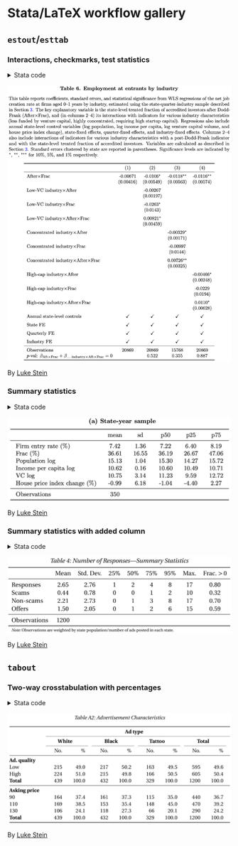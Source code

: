 # Stata/LaTeX workflow gallery

## `estout`/`esttab`

### Interactions, checkmarks, test statistics

<details>
<summary>Stata code</summary>

~~~
eststo  clear
eststo: areg empend_normsqi               after##c.frac lnpop lnpercap lnvc chHPI i.yq i.industry [weight=pa]  if ${SAMPLEIF} & age_buckets == 1, absorb(state) cluster(state)

eststo: areg empend_normsqi  lowsectorvc##after##c.frac lnpop lnpercap lnvc chHPI i.yq i.industry [weight=pa]  if ${SAMPLEIF} & age_buckets == 1, absorb(state) cluster(state)
test 1.after#c.frac + 1.lowsectorvc#1.after#c.frac = 0
estadd scalar sum_afterfrac_p = r(p)

eststo: areg empend_normsqi    empconc50##after##c.frac lnpop lnpercap lnvc chHPI i.yq i.industry [weight=pa]  if ${SAMPLEIF} & age_buckets == 1, absorb(state) cluster(state)
test 1.after#c.frac + 1.empconc50#1.after#c.frac = 0
estadd scalar sum_afterfrac_p = r(p)

eststo: areg empend_normsqi      highcap##after##c.frac lnpop lnpercap lnvc chHPI i.yq i.industry [weight=pa]  if ${SAMPLEIF} & age_buckets == 1, absorb(state) cluster(state)
test 1.after#c.frac + 1.highcap#1.after#c.frac = 0
estadd scalar sum_afterfrac_p = r(p)


esttab using "${OUTPATH}emp_entrants_industry", ///
nomtitles booktabs replace ///
order(1.after#c.frac ///
	1.lowsectorvc#1.after  1.lowsectorvc#c.frac 1.lowsectorvc#1.after#c.frac ///
	1.empconc50#1.after  1.empconc50#c.frac 1.empconc50#1.after#c.frac ///
	1.highcap#1.after  1.highcap#c.frac 1.highcap#1.after#c.frac ///
	lnpop lnpercap lnvc chHPI) ///
drop(frac 1.after  1.empconc50 1.lowsectorvc 1.highcap) ///
indicate("Annual state-level controls = lnpop lnpercap lnvc chHPI"   "State FE = _cons" "Quarterly FE = *.yq" "Industry FE = *.industry", labels("\checkmark" "")) ///
stats(N sum_afterfrac_p, labels("Observations" "\$p\$-val: \$\beta_{\text{Aft}\times\text{Frac}} + \beta_{\text{\ldots industry}\times\text{Aft}\times\text{Frac}} = 0 \$")) ///
label nobaselevels interaction("\$\times\$") substitute("=1" "") nonotes se star(* 0.10 ** 0.05 *** 0.01)
~~~

</details>

![Table 6 from Lindsey and Stein (2019 WP)](images/lindseystein_t6.png "Sample table")

By [Luke Stein](http://lukestein.com)






### Summary statistics

<details>
<summary>Stata code</summary>

~~~
gen t_entry_norm1 = entry_norm1 * 100
label var t_entry_norm1	"Firm entry rate (\%)"

gen t_frac = frac * 100
label var t_frac	"Frac (\%)"

gen t_chHPI = chHPI * 100
label var t_chHPI	"House price index change (\%)"

eststo clear
eststo: quietly estpost summarize	t_entry_norm1 ///
									t_frac lnpop lnpercap lnvc t_chHPI ///
								if ${SAMPLEIF} & (age_buckets == 1) & (pa > 0), detail

esttab using "${OUTPATH}summstat_bds_sy.tex", replace ///
	cells("mean(fmt(2)) sd(fmt(2)) p50(fmt(2)) p25(fmt(2)) p75(fmt(2))") label booktab nonumber nomtitles
eststo clear
~~~

</details>

![Table 2a from Lindsey and Stein (2019 WP)](images/lindseystein_t2a.png "Sample table")

By [Luke Stein](http://lukestein.com)





### Summary statistics with added column

<details>
<summary>Stata code</summary>

~~~
label var responses		"Responses"
label var scams			"Scams"
label var nonscams		"Non-scams"
label var offers		"Offers"


estpost tabstat anyresponse anyscam anynonscam anyoffer [aw = stateweight], statistics(mean) columns(statistics)
matrix anys = e(mean)
matrix colnames anys = responses scams nonscams offers	// Get column in same rows as responses scams nonscams offers
matrix rownames anys = anys

eststo clear
estpost tabstat responses scams nonscams offers [aw = stateweight], statistics(mean sd p25 p50 p75 p95 max count) columns(statistics)

estadd matrix anys

esttab using "${OUTPATH}numberresponsesw.tex", ///
	cells("mean(fmt(a2) label(Mean)) sd(fmt(a2) label(Std.\ Dev.)) p25(fmt(a2) label(25\%)) p50(fmt(a2) label(50\%)) p75(fmt(a2) label(75\%))  p95(fmt(a2) label(95\%)) max(fmt(a2) label(Max.)) anys(fmt(a2) label(Frac.\ $>0$))") ///
	nostar nonumbers nomtitle label booktabs width(38em) replace
~~~

</details>

![Table 4 from Doleac and Stein (2013)](images/doleacstein_t4.png "Sample table")

By [Luke Stein](http://lukestein.com)




## `tabout`


### Two-way crosstabulation with percentages

<details>
<summary>Stata code</summary>

~~~
label var highquality "Ad.\ quality"
tabout ${ADCHARS} type using ${OUTPATH}adchars.tex, c(freq col) f(0 1) ///
	cl1(2-11) cl2(2-3 4-5 6-7 8-9 10-11) topstr(Advertisement Characteristics\label{tab:adchars}|\textwidth) ///
	replace style(tex) bt font(bold) topf(top.tex) botf(bot.tex)
~~~

</details>

![Table A2 from Doleac and Stein (2013)](images/doleacstein_ta2.png "Sample table")

By [Luke Stein](http://lukestein.com)
